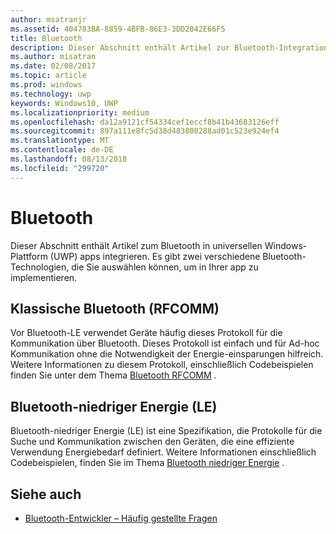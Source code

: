 ```yaml
---
author: msatranjr
ms.assetid: 404783BA-8859-4BFB-86E3-3DD2042E66F5
title: Bluetooth
description: Dieser Abschnitt enthält Artikel zur Bluetooth-Integration in UWP-Apps (Universelle Windows-Plattform). Dies umfasst u. a. die Verwendung von RFCOMM-, GATT- und LE (Low Energy)-Ankündigungen.
ms.author: misatran
ms.date: 02/08/2017
ms.topic: article
ms.prod: windows
ms.technology: uwp
keywords: Windows10, UWP
ms.localizationpriority: medium
ms.openlocfilehash: da12a9121cf54334cef1eccf8b41b43683126eff
ms.sourcegitcommit: 897a111e8fc5d38d483800288ad01c523e924ef4
ms.translationtype: MT
ms.contentlocale: de-DE
ms.lasthandoff: 08/13/2018
ms.locfileid: "299720"
---
```

# <a name="bluetooth"></a>Bluetooth
Dieser Abschnitt enthält Artikel zum Bluetooth in universellen Windows-Plattform (UWP) apps integrieren. Es gibt zwei verschiedene Bluetooth-Technologien, die Sie auswählen können, um in Ihrer app zu implementieren.

## <a name="classic-bluetooth-rfcomm"></a>Klassische Bluetooth (RFCOMM)
Vor Bluetooth-LE verwendet Geräte häufig dieses Protokoll für die Kommunikation über Bluetooth. Dieses Protokoll ist einfach und für Ad-hoc Kommunikation ohne die Notwendigkeit der Energie-einsparungen hilfreich. Weitere Informationen zu diesem Protokoll, einschließlich Codebeispielen finden Sie unter dem Thema [Bluetooth RFCOMM](send-or-receive-files-with-rfcomm.md) .

## <a name="bluetooth-low-energy-le"></a>Bluetooth-niedriger Energie (LE)
Bluetooth-niedriger Energie (LE) ist eine Spezifikation, die Protokolle für die Suche und Kommunikation zwischen den Geräten, die eine effiziente Verwendung Energiebedarf definiert. Weitere Informationen einschließlich Codebeispielen, finden Sie im Thema [Bluetooth niedriger Energie](bluetooth-low-energy-overview.md) .

## <a name="see-also"></a>Siehe auch
- [Bluetooth-Entwickler – Häufig gestellte Fragen](bluetooth-dev-faq.md)